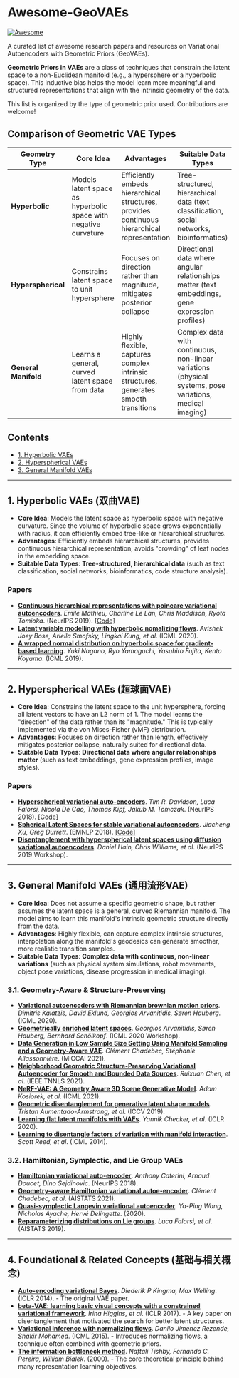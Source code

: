 # Awesome-GeoVAEs

<a href="https://github.com/sindresorhus/awesome"><img src="https://cdn.rawgit.com/sindresorhus/awesome/d7305f38d29fed78fa85652e3a63e154dd8e8829/media/badge.svg" alt="Awesome"></a>

A curated list of awesome research papers and resources on Variational Autoencoders with Geometric Priors (GeoVAEs).

**Geometric Priors in VAEs** are a class of techniques that constrain the latent space to a non-Euclidean manifold (e.g., a hypersphere or a hyperbolic space). This inductive bias helps the model learn more meaningful and structured representations that align with the intrinsic geometry of the data.

This list is organized by the type of geometric prior used. Contributions are welcome!

## Comparison of Geometric VAE Types

| Geometry Type | Core Idea | Advantages | Suitable Data Types |
|---------------|-----------|------------|---------------------|
| **Hyperbolic** | Models latent space as hyperbolic space with negative curvature | Efficiently embeds hierarchical structures, provides continuous hierarchical representation | Tree-structured, hierarchical data (text classification, social networks, bioinformatics) |
| **Hyperspherical** | Constrains latent space to unit hypersphere | Focuses on direction rather than magnitude, mitigates posterior collapse | Directional data where angular relationships matter (text embeddings, gene expression profiles) |
| **General Manifold** | Learns a general, curved latent space from data | Highly flexible, captures complex intrinsic structures, generates smooth transitions | Complex data with continuous, non-linear variations (physical systems, pose variations, medical imaging) |

## Contents

- [1. Hyperbolic VAEs](#1-hyperbolic-vaes)
- [2. Hyperspherical VAEs](#2-hyperspherical-vaes)
- [3. General Manifold VAEs](#3-general-manifold-vaes)

---

## 1. Hyperbolic VAEs (双曲VAE)

- **Core Idea**: Models the latent space as hyperbolic space with negative curvature. Since the volume of hyperbolic space grows exponentially with radius, it can efficiently embed tree-like or hierarchical structures.
- **Advantages**: Efficiently embeds hierarchical structures, provides continuous hierarchical representation, avoids "crowding" of leaf nodes in the embedding space.
- **Suitable Data Types**: **Tree-structured, hierarchical data** (such as text classification, social networks, bioinformatics, code structure analysis).

### Papers

- **[Continuous hierarchical representations with poincare variational autoencoders](https://arxiv.org/pdf/1901.06033.pdf)**. *Emile Mathieu, Charline Le Lan, Chris Maddison, Ryota Tomioka*. (NeurIPS 2019). [[Code]](https://github.com/emilemathieu/pvae)
- **[Latent variable modelling with hyperbolic nomalizing flows](https://arxiv.org/pdf/2002.06336.pdf)**. *Avishek Joey Bose, Ariella Smofsky, Lingkai Kung, et al*. (ICML 2020).
- **[A wrapped normal distribution on hyperbolic space for gradient-based learning](https://arxiv.org/pdf/1902.02992.pdf)**. *Yuki Nagano, Ryo Yamaguchi, Yasuhiro Fujita, Kento Koyama*. (ICML 2019).

---

## 2. Hyperspherical VAEs (超球面VAE)

- **Core Idea**: Constrains the latent space to the unit hypersphere, forcing all latent vectors to have an L2 norm of 1. The model learns the "direction" of the data rather than its "magnitude." This is typically implemented via the von Mises-Fisher (vMF) distribution.
- **Advantages**: Focuses on direction rather than length, effectively mitigates posterior collapse, naturally suited for directional data.
- **Suitable Data Types**: **Directional data where angular relationships matter** (such as text embeddings, gene expression profiles, image styles).

### Papers

- **[Hyperspherical variational auto-encoders](https://arxiv.org/pdf/1804.00891.pdf)**. *Tim R. Davidson, Luca Falorsi, Nicola De Cao, Thomas Kipf, Jakub M. Tomczak*. (NeurIPS 2018). [[Code]](https://github.com/nicola-decao/s-vae-pytorch)
- **[Spherical Latent Spaces for stable variational autoencoders](https://arxiv.org/pdf/1808.10805.pdf)**. *Jiacheng Xu, Greg Durrett*. (EMNLP 2018). [[Code]](https://github.com/jiacheng-xu/vmf_vae_nlp)
- **[Disentanglement with hyperspherical latent spaces using diffusion variational autoencoders](https://openreview.net/pdf?id=SylFDSU6Sr)**. *Daniel Hain, Chris Williams, et al*. (NeurIPS 2019 Workshop).

---

## 3. General Manifold VAEs (通用流形VAE)

- **Core Idea**: Does not assume a specific geometric shape, but rather assumes the latent space is a general, curved Riemannian manifold. The model aims to learn this manifold's intrinsic geometric structure directly from the data.
- **Advantages**: Highly flexible, can capture complex intrinsic structures, interpolation along the manifold's geodesics can generate smoother, more realistic transition samples.
- **Suitable Data Types**: **Complex data with continuous, non-linear variations** (such as physical system simulations, robot movements, object pose variations, disease progression in medical imaging).

### 3.1. Geometry-Aware & Structure-Preserving

- **[Variational autoencoders with Riemannian brownian motion priors](https://arxiv.org/pdf/2002.05227.pdf)**. *Dimitris Kalatzis, David Eklund, Georgios Arvanitidis, Søren Hauberg*. (ICML 2020).
- **[Geometrically enriched latent spaces](https://arxiv.org/pdf/2008.00565.pdf)**. *Georgios Arvanitidis, Søren Hauberg, Bernhard Schölkopf*. (ICML 2020 Workshop).
- **[Data Generation in Low Sample Size Setting Using Manifold Sampling and a Geometry-Aware VAE](https://arxiv.org/pdf/2103.13751.pdf)**. *Clément Chadebec, Stéphanie Allassonnière*. (MICCAI 2021).
- **[Neighborhood Geometric Structure-Preserving Variational Autoencoder for Smooth and Bounded Data Sources](https://pubmed.ncbi.nlm.nih.gov/33556022/)**. *Ruixuan Chen, et al*. (IEEE TNNLS 2021).
- **[NeRF-VAE: A Geometry Aware 3D Scene Generative Model](https://arxiv.org/pdf/2104.00587.pdf)**. *Adam Kosiorek, et al*. (ICML 2021).
- **[Geometric disentanglement for generative latent shape models](https://arxiv.org/pdf/1908.06386.pdf)**. *Tristan Aumentado-Armstrong, et al*. (ICCV 2019).
- **[Learning flat latent manifolds with VAEs](https://arxiv.org/pdf/2002.04881.pdf)**. *Yannik Checker, et al*. (ICLR 2020).
- **[Learning to disentangle factors of variation with manifold interaction](http://proceedings.mlr.press/v32/reed14.pdf)**. *Scott Reed, et al*. (ICML 2014).

### 3.2. Hamiltonian, Symplectic, and Lie Group VAEs

- **[Hamiltonian variational auto-encoder](https://arxiv.org/pdf/1805.11328.pdf)**. *Anthony Caterini, Arnaud Doucet, Dino Sejdinovic*. (NeurIPS 2018).
- **[Geometry-aware Hamiltonian variational autoe-encoder](https://arxiv.org/pdf/2010.11518.pdf)**. *Clément Chadebec, et al*. (AISTATS 2021).
- **[Quasi-symplectic Langevin variational autoencoder](https://arxiv.org/pdf/2009.01675.pdf)**. *Ya-Ping Wang, Nicholas Ayache, Hervé Delingette*. (2020).
- **[Reparameterizing distributions on Lie groups](https://arxiv.org/pdf/1903.02958.pdf)**. *Luca Falorsi, et al*. (AISTATS 2019).

---

## 4. Foundational & Related Concepts (基础与相关概念)

- **[Auto-encoding variational Bayes](https://arxiv.org/pdf/1312.6114.pdf)**. *Diederik P Kingma, Max Welling*. (ICLR 2014). - The original VAE paper.
- **[beta-VAE: learning basic visual concepts with a constrained variational framework](https://openreview.net/pdf?id=Sy2fzU9gl)**. *Irina Higgins, et al*. (ICLR 2017). - A key paper on disentanglement that motivated the search for better latent structures.
- **[Variational inference with normalizing flows](https://arxiv.org/pdf/1505.05770.pdf)**. *Danilo Jimenez Rezende, Shakir Mohamed*. (ICML 2015). - Introduces normalizing flows, a technique often combined with geometric priors.
- **[The information bottleneck method](https://arxiv.org/pdf/physics/0004057.pdf)**. *Naftali Tishby, Fernando C. Pereira, William Bialek*. (2000). - The core theoretical principle behind many representation learning objectives.
